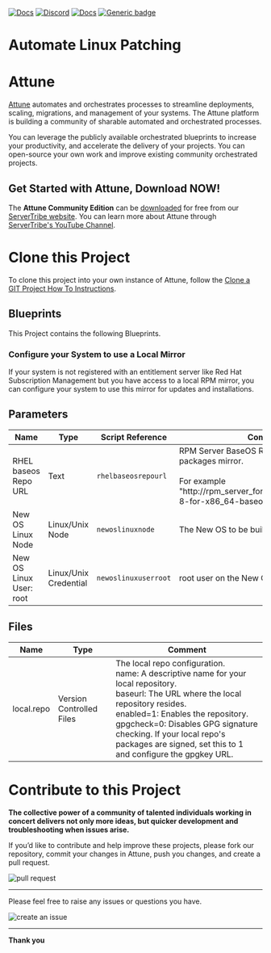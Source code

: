 



[![Docs](https://img.shields.io/badge/docs-latest-brightgreen.svg)](http://doc.servertribe.com)
[![Discord](https://img.shields.io/discord/844971127703994369)](http://discord.servertribe.com)
[![Docs](https://img.shields.io/badge/videos-watch-brightgreen.svg)](https://www.youtube.com/@servertribe)
[![Generic badge](https://img.shields.io/badge/download-latest-brightgreen.svg)](https://www.servertribe.com/community-edition/)

# Automate Linux Patching






# Attune

[Attune](https://www.servertribe.com/)
automates and orchestrates processes to streamline deployments, scaling,
migrations, and management of your systems. The Attune platform is building a
community of sharable automated and orchestrated processes.

You can leverage the publicly available orchestrated blueprints to increase
your productivity, and accelerate the delivery of your projects. You can
open-source your own work and improve existing community orchestrated projects.

## Get Started with Attune, Download NOW!

The **Attune Community Edition** can be
[downloaded](https://www.servertribe.com/comunity-edition/)
for free from our
[ServerTribe website](https://www.servertribe.com/comunity-edition/).
You can learn more about Attune through
[ServerTribe's YouTube Channel](https://www.youtube.com/@servertribe).







# Clone this Project

To clone this project into your own instance of Attune, follow the
[Clone a GIT Project How To Instructions](https://servertribe-attune.readthedocs.io/en/latest/howto/design_workspace/clone_project.html).




## Blueprints

This Project contains the following Blueprints.



### Configure your System to use a Local Mirror

If your system is not registered with an entitlement server 
like Red Hat Subscription Management but you have access to 
a local RPM mirror, you can configure your system to use this 
mirror for updates and installations.




## Parameters


| Name | Type | Script Reference | Comment |
| ---- | ---- | ---------------- | ------- |
| RHEL baseos Repo URL | Text | `rhelbaseosrepourl` | RPM Server BaseOS Repository URL for packages mirror.<br><br>For example "http://rpm_server_for_rhel8/rpm_mirror/rhel-8-for-x86_64-baseos-rpms/" |
| New OS Linux Node | Linux/Unix Node | `newoslinuxnode` | The New OS to be built. |
| New OS Linux User: root | Linux/Unix Credential | `newoslinuxuserroot` | root user on the New OS to be built. |




## Files

| Name | Type | Comment |
| ---- | ---- | ------- |
| local.repo | Version Controlled Files | The local repo configuration.<br>name: A descriptive name for your local repository.<br>baseurl: The URL where the local repository resides.<br>enabled=1: Enables the repository.<br>gpgcheck=0: Disables GPG signature checking. If your local repo's packages are signed, set this to 1 and configure the gpgkey URL. |






# Contribute to this Project

**The collective power of a community of talented individuals working in
concert delivers not only more ideas, but quicker development and
troubleshooting when issues arise.**

If you’d like to contribute and help improve these projects, please fork our
repository, commit your changes in Attune, push you changes, and create a
pull request.

<img src="https://www.servertribe.com/wp-content/uploads/2023/02/Attune-pull-request-01.png" alt="pull request"/>

---

Please feel free to raise any issues or questions you have.

<img src="https://www.servertribe.com/wp-content/uploads/2023/02/Attune-get-help-02.png" alt="create an issue"/>


---

**Thank you**
